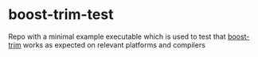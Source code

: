 # boost-trim-test

Repo with a minimal example executable which is used to test that [boost-trim](https://github.com/iboB/boost-trim) works as expected on relevant platforms and compilers
